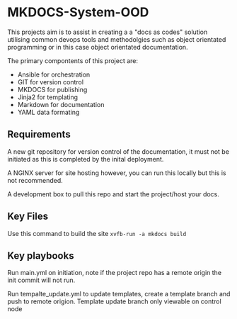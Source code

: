 # MKDOCS-System-OOD

This projects aim is to assist in creating a a "docs as codes" solution utilising common devops tools and methodolgies such as object orientated programming or in this case object orientated documentation. 

The primary compontents of this project are: 

- Ansible for orchestration
- GIT for version control
- MKDOCS for publishing
- Jinja2 for templating
- Markdown for documentation
- YAML data formating

## Requirements

A new git repository for version control of the documentation, it must not be initiated as this is completed by the inital deployment. 

A NGINX server for site hosting however, you can run this locally but this is not recommended. 

A development box to pull this repo and start the project/host your docs. 


## Key Files



Use this command to build the site ``` xvfb-run -a mkdocs build ```


## Key playbooks 

Run main.yml on initiation, note if the project repo has a remote origin the init commit will not run. 

Run tempalte_update.yml to update templates, create a template branch and push to remote origion. Template update branch only viewable on control node